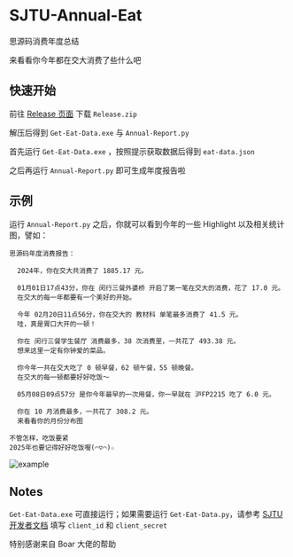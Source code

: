 # SJTU-Annual-Eat

思源码消费年度总结

来看看你今年都在交大消费了些什么吧

## 快速开始

前往 [Release 页面](https://github.com/Milvoid/SJTU-Annual-Eat/releases/tag/1.0.0) 下载 `Release.zip`

解压后得到 `Get-Eat-Data.exe` 与 `Annual-Report.py` 

首先运行  `Get-Eat-Data.exe` ，按照提示获取数据后得到 `eat-data.json`

之后再运行  `Annual-Report.py`  即可生成年度报告啦

## 示例

运行 `Annual-Report.py` 之后，你就可以看到今年的一些 Highlight 以及相关统计图，譬如：

```shell
思源码年度消费报告：

  2024年，你在交大共消费了 1885.17 元。

  01月01日17点43分，你在 闵行三餐外婆桥 开启了第一笔在交大的消费，花了 17.0 元。
  在交大的每一年都要有一个美好的开始。

  今年 02月20日11点56分，你在交大的 教材科 单笔最多消费了 41.5 元。
  哇，真是胃口大开的一顿！

  你在 闵行三餐学生餐厅 消费最多，38 次消费里，一共花了 493.38 元。
  想来这里一定有你钟爱的菜品。

  你今年一共在交大吃了 0 顿早餐，62 顿午餐，55 顿晚餐。
  在交大的每一顿都要好好吃饭～

  05月08日09点57分 是你今年最早的一次用餐，你一早就在 沪FP2215 吃了 6.0 元。

  你在 10 月消费最多，一共花了 308.2 元。
  来看看你的月份分布图

不管怎样，吃饭要紧
2025年也要记得好好吃饭喔(⌒▽⌒)☆ 
```

![example](https://raw.githubusercontent.com/Milvoid/SJTU-Annual-Eat/main/example.png)

## Notes

`Get-Eat-Data.exe` 可直接运行；如果需要运行 `Get-Eat-Data.py`，请参考 [SJTU 开发者文档](https://developer.sjtu.edu.cn/auth/oauth.html) 填写 `client_id` 和 `client_secret`

特别感谢来自 Boar 大佬的帮助
